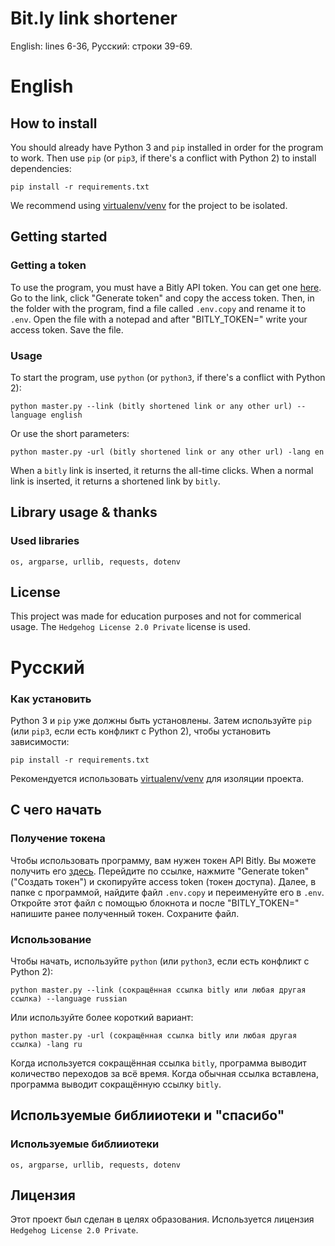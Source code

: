 # Bit.ly link shortener
English: lines 6-36,
Русский: строки 39-69.


# English

## How to install
You should already have Python 3 and `pip` installed in order for the program to work.
Then use `pip` (or `pip3`, if there's a conflict with Python 2) to install dependencies:
```
pip install -r requirements.txt
```
We recommend using [virtualenv/venv](https://docs.python.org/3/library/venv.html) for the project to be isolated.
## Getting started
### Getting a token
To use the program, you must have a Bitly API token. You can get one [here](https://app.bitly.com/settings/api). Go to the link, click "Generate token" and copy the access token.
Then, in the folder with the program, find a file called `.env.copy` and rename it to `.env`. Open the file with a notepad and after "BITLY_TOKEN=" write your access token. Save the file.
### Usage
To start the program, use `python` (or `python3`, if there's a conflict with Python 2):
```
python master.py --link (bitly shortened link or any other url) --language english
```
Or use the short parameters:
```
python master.py -url (bitly shortened link or any other url) -lang en
```
When a `bitly` link is inserted, it returns the all-time clicks. When a normal link is inserted, it returns a shortened link by `bitly`.
## Library usage & thanks
### Used libraries
```
os, argparse, urllib, requests, dotenv
```
## License
This project was made for education purposes and not for commerical usage.
The `Hedgehog License 2.0 Private` license is used.


# Русский

### Как установить
Python 3 и `pip` уже должны быть установлены.
Затем используйте `pip` (или `pip3`, если есть конфликт с Python 2), чтобы установить зависимости:
```
pip install -r requirements.txt
```
Рекомендуется использовать [virtualenv/venv](https://docs.python.org/3/library/venv.html) для изоляции проекта.
## С чего начать
### Получение токена
Чтобы использовать программу, вам нужен токен API Bitly. Вы можете получить его [здесь](https://app.bitly.com/settings/api). Перейдите по ссылке, нажмите "Generate token" ("Создать токен") и скопируйте access token (токен доступа).
Далее, в папке с программой, найдите файл `.env.copy` и переименуйте его в `.env`. Откройте этот файл с помощью блокнота и после "BITLY_TOKEN=" напишите ранее полученный токен. Сохраните файл.
### Использование
Чтобы начать, используйте `python` (или `python3`, если есть конфликт с Python 2):
```
python master.py --link (сокращённая ссылка bitly или любая другая ссылка) --language russian
```
Или используйте более короткий вариант:
```
python master.py -url (сокращённая ссылка bitly или любая другая ссылка) -lang ru
```
Когда используется сокращённая ссылка `bitly`, программа выводит количество переходов за всё время. Когда обычная ссылка вставлена, программа выводит сокращённую ссылку `bitly`.
## Используемые библииотеки и "спасибо"
### Используемые библииотеки
```
os, argparse, urllib, requests, dotenv
```
## Лицензия
Этот проект был сделан в целях образования.
Используется лицензия `Hedgehog License 2.0 Private`.
